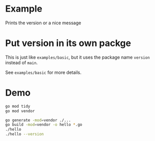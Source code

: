 # Example

Prints the version or a nice message

# Put version in its own packge

This is just like `examples/basic`,
but it uses the package name `version` instead of `main`.

See `examples/basic` for more details.

# Demo

```bash
go mod tidy
go mod vendor
```

```bash
go generate -mod=vendor ./...
go build -mod=vendor -o hello *.go
./hello
./hello --version
```
